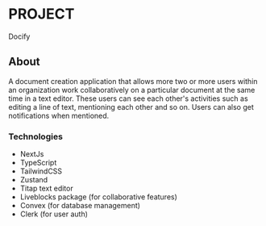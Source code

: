 # PROJECT

Docify

## About

A document creation application that allows more two or more users within an organization work collaboratively on a particular document at the same time in a text editor. These users can see each other's activities such as editing a line of text, mentioning each other and so on. Users can also get notifications when mentioned.

### Technologies

- NextJs
- TypeScript
- TailwindCSS
- Zustand
- Titap text editor
- Liveblocks package (for collaborative features)
- Convex (for database management)
- Clerk (for user auth)
